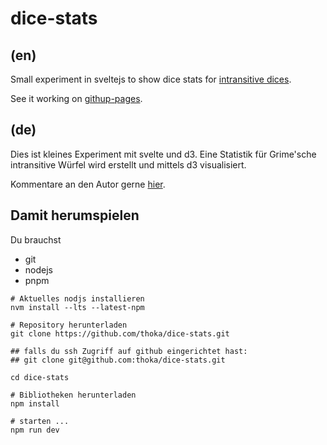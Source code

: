 # dice-stats

## (en)

Small experiment in sveltejs to show dice stats for [intransitive dices](https://www.singingbanana.com/dice/article.htm).

See it working on [githup-pages](https://thoka.github.io/dice-stats/).

## (de)

Dies ist kleines Experiment mit svelte und d3.
Eine Statistik für Grime'sche intransitive Würfel wird erstellt und mittels d3 visualisiert.

Kommentare an den Autor gerne [hier](https://memlab.thomaskalka.de/t/360).

## Damit herumspielen

Du brauchst
- git 
- nodejs  
- pnpm

```
# Aktuelles nodjs installieren
nvm install --lts --latest-npm

# Repository herunterladen
git clone https://github.com/thoka/dice-stats.git

## falls du ssh Zugriff auf github eingerichtet hast:
## git clone git@github.com:thoka/dice-stats.git 

cd dice-stats

# Bibliotheken herunterladen
npm install

# starten ...
npm run dev
```







